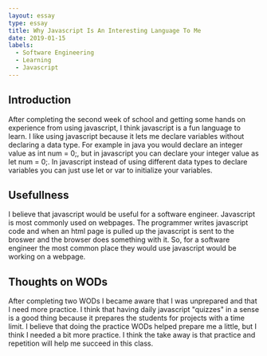 ```yaml
---
layout: essay
type: essay
title: Why Javascript Is An Interesting Language To Me
date: 2019-01-15
labels:
  - Software Engineering
  - Learning
  - Javascript
---
```

## Introduction

After completing the second week of school and getting some hands on experience from using javascript, 
I think javascript is a fun language to learn. I like using javascript because it lets me declare variables without declaring a data type.
For example in java you would declare an integer value as int num = 0;, but in javascript you can declare your integer value as let num = 0;. In javascript instead of using different data types to declare variables you can just use let or var to initialize your variables.

## Usefullness

I believe that javascript would be useful for a software engineer. Javascript is most commonly used on webpages. The programmer writes javascript code and when an html page is pulled up the javascript is sent to the broswer and the browser does something with it. So, for a software engineer the most common place they would use javascript would be working on a webpage.

## Thoughts on WODs

After completing two WODs I became aware that I was unprepared and that I need more practice. I think that having daily 
javascript "quizzes" in a sense is a good thing because it prepares the students for projects with a time limit. I believe that
doing the practice WODs helped prepare me a little, but I think I needed a bit more practice. I think the take away is that practice
and repetition will help me succeed in this class.
